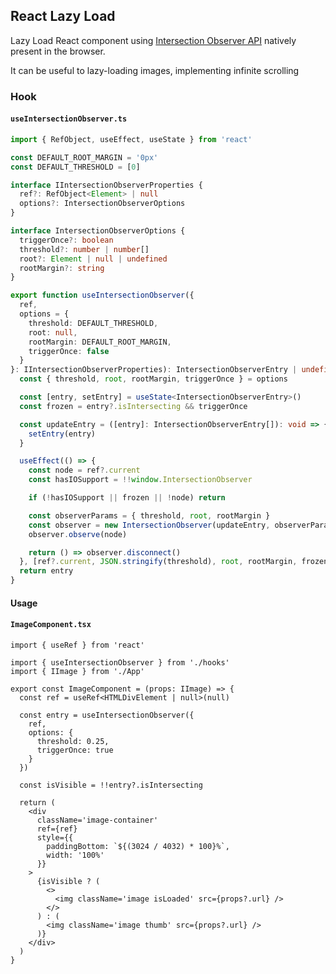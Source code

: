## React Lazy Load

Lazy Load React component using [Intersection Observer API](https://developer.mozilla.org/en-US/docs/Web/API/Intersection_Observer_API) natively present in the browser.

It can be useful to lazy-loading images, implementing infinite scrolling

### Hook

#### **`useIntersectionObserver.ts`**

```ts
import { RefObject, useEffect, useState } from 'react'

const DEFAULT_ROOT_MARGIN = '0px'
const DEFAULT_THRESHOLD = [0]

interface IIntersectionObserverProperties {
  ref?: RefObject<Element> | null
  options?: IntersectionObserverOptions
}

interface IntersectionObserverOptions {
  triggerOnce?: boolean
  threshold?: number | number[]
  root?: Element | null | undefined
  rootMargin?: string
}

export function useIntersectionObserver({
  ref,
  options = {
    threshold: DEFAULT_THRESHOLD,
    root: null,
    rootMargin: DEFAULT_ROOT_MARGIN,
    triggerOnce: false
  }
}: IIntersectionObserverProperties): IntersectionObserverEntry | undefined {
  const { threshold, root, rootMargin, triggerOnce } = options

  const [entry, setEntry] = useState<IntersectionObserverEntry>()
  const frozen = entry?.isIntersecting && triggerOnce

  const updateEntry = ([entry]: IntersectionObserverEntry[]): void => {
    setEntry(entry)
  }

  useEffect(() => {
    const node = ref?.current
    const hasIOSupport = !!window.IntersectionObserver

    if (!hasIOSupport || frozen || !node) return

    const observerParams = { threshold, root, rootMargin }
    const observer = new IntersectionObserver(updateEntry, observerParams)
    observer.observe(node)

    return () => observer.disconnect()
  }, [ref?.current, JSON.stringify(threshold), root, rootMargin, frozen])
  return entry
}
```

#### Usage

#### **`ImageComponent.tsx`**

```tsx
import { useRef } from 'react'

import { useIntersectionObserver } from './hooks'
import { IImage } from './App'

export const ImageComponent = (props: IImage) => {
  const ref = useRef<HTMLDivElement | null>(null)

  const entry = useIntersectionObserver({
    ref,
    options: {
      threshold: 0.25,
      triggerOnce: true
    }
  })

  const isVisible = !!entry?.isIntersecting

  return (
    <div
      className='image-container'
      ref={ref}
      style={{
        paddingBottom: `${(3024 / 4032) * 100}%`,
        width: '100%'
      }}
    >
      {isVisible ? (
        <>
          <img className='image isLoaded' src={props?.url} />
        </>
      ) : (
        <img className='image thumb' src={props?.url} />
      )}
    </div>
  )
}
```
